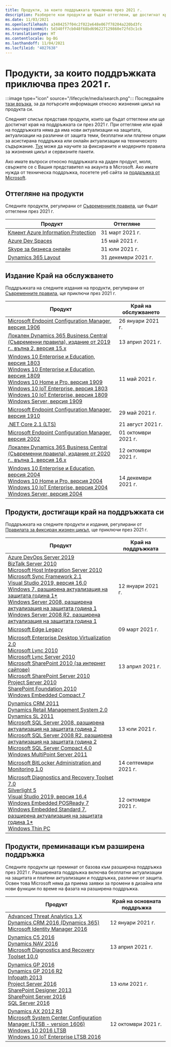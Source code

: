 ```yaml
---
title: Продукти, за които поддръжката приключва през 2021 г.
description: Разберете кои продукти ще бъдат оттеглени, ще достигнат края на поддръжката си или ще преминат от базова към разширена поддръжка през 2021 г.
ms.date: 11/03/2021
ms.openlocfilehash: a3404257f04c2f022e648e067f78204a220bd3fc
ms.sourcegitcommit: 5d340ff7cb048f68bd696227129860e72fd3c1cb
ms.translationtype: HT
ms.contentlocale: bg-BG
ms.lasthandoff: 11/04/2021
ms.locfileid: "4027638"
---
```

# <a name="products-ending-support-in-2021"></a>Продукти, за които поддръжката приключва през 2021 г.

:::image type="icon" source="/lifecycle/media/search.png":::
Последвайте [тази връзка](/lifecycle/products/), за да потърсите информация относно жизнения цикъл на продукта си.

Следният списък представя продукти, които ще бъдат оттеглени или ще достигнат края на поддръжката си през 2021 г. При оттегляне или край на поддръжката няма да има нови актуализации на защитата, актуализации на различни от защита теми, безплатни или платени опции за асистирана поддръжка или онлайн актуализации на техническото съдържание. [Тук](/lifecycle/overview/product-end-of-support-overview) може да научите за фиксираните и модерните правила за жизнения цикъл и сервизните пакети.

Ако имате въпроси относно поддръжката на даден продукт, моля, свържете се с Вашия представител на акаунта в Microsoft. Ако имате нужда от техническа поддръжка, посетете уеб сайта за [поддръжка от Microsoft](https://support.microsoft.com/contactus/?ws=support).

## <a name="product-retirements"></a>Оттегляне на продукти

Следните продукти, регулирани от [Съвременните правила](/lifecycle/policies/modern), ще бъдат оттеглени през 2021 г.

| Продукт | Оттегляне |
| --- | --- |
| [Клиент Azure Information Protection](/lifecycle/products/azure-information-protection-client?branch=live)<br> | 31 март 2021 г. |
| [Azure Dev Spaces](/lifecycle/products/azure-dev-spaces?branch=live)<br> | 15 май 2021 г. |
| [Skype за бизнеса онлайн](/lifecycle/products/skype-for-business-online?branch=live)<br> | 31 юли 2021 г. |
| [Dynamics 365 Layout](/lifecycle/products/dynamics-365-layout?branch=live)<br> | 31 декември 2021 г. |


## <a name="release-end-of-servicing"></a>Издание Край на обслужването

Поддръжката на следните издания на продукти, регулирани от [Съвременните правила](/lifecycle/policies/modern), ще приключи през 2021 г.

| Продукт | Край на обслужването |
| --- | --- |
| [Microsoft Endpoint Configuration Manager, версия 1906](/lifecycle/products/microsoft-endpoint-configuration-manager?branch=live)<br> | 26 януари 2021 г. |
| [Локален Dynamics 365 Business Central (Съвременни правила), издание от 2019 г., вълна 2, версия 15.x](/lifecycle/products/dynamics-365-business-central-onpremises-modern-policy?branch=live)<br> | 13 април 2021 г. |
| [Windows 10 Enterprise и Education, версия 1803](/lifecycle/products/windows-10-enterprise-and-education?branch=live)<br>[Windows 10 Enterprise и Education, версия 1809](/lifecycle/products/windows-10-enterprise-and-education?branch=live)<br>[Windows 10 Home и Pro, версия 1909](/lifecycle/products/windows-10-home-and-pro?branch=live)<br>[Windows 10 IoT Enterprise, версия 1803](/lifecycle/products/windows-10-iot-enterprise?branch=live)<br>[Windows 10 IoT Enterprise, версия 1809](/lifecycle/products/windows-10-iot-enterprise?branch=live)<br>[Windows Server, версия 1909](/lifecycle/products/windows-server?branch=live)<br> | 11 май 2021 г. |
| [Microsoft Endpoint Configuration Manager, версия 1910](/lifecycle/products/microsoft-endpoint-configuration-manager?branch=live)<br> | 29 май 2021 г. |
| [.NET Core 2.1 (LTS)](/lifecycle/products/microsoft-net-and-net-core?branch=live)<br> | 21 август 2021 г. |
| [Microsoft Endpoint Configuration Manager, версия 2002](/lifecycle/products/microsoft-endpoint-configuration-manager?branch=live)<br> | 01 октомври 2021 г. |
| [Локален Dynamics 365 Business Central (Съвременни правила), издание от 2020 г., вълна 1, версия 16.x](/lifecycle/products/dynamics-365-business-central-onpremises-modern-policy?branch=live)<br> | 12 октомври 2021 г. |
| [Windows 10 Enterprise и Education, версия 2004](/lifecycle/products/windows-10-enterprise-and-education?branch=live)<br>[Windows 10 Home и Pro, версия 2004](/lifecycle/products/windows-10-home-and-pro?branch=live)<br>[Windows 10 IoT Enterprise, версия 2004](/lifecycle/products/windows-10-iot-enterprise?branch=live)<br>[Windows Server, версия 2004](/lifecycle/products/windows-server?branch=live)<br> | 14 декември 2021 г. |


## <a name="products-reaching-end-of-support"></a>Продукти, достигащи край на поддръжката си

Поддръжката на следните продукти и издания, регулирани от [Правилата за фиксиран жизнен цикъл](/lifecycle/policies/fixed), ще приключи през 2021 г.

| Продукт | Край на поддръжката |
| --- | --- |
| [Azure DevOps Server 2019](/lifecycle/products/azure-devops-server-2019?branch=live)<br>[BizTalk Server 2010](/lifecycle/products/biztalk-server-2010?branch=live)<br>[Microsoft Host Integration Server 2010](/lifecycle/products/microsoft-host-integration-server-2010?branch=live)<br>[Microsoft Sync Framework 2.1](/lifecycle/products/microsoft-sync-framework-21?branch=live)<br>[Visual Studio 2019, версия 16.0](/lifecycle/products/visual-studio-2019?branch=live)<br>[Windows 7, разширена актуализация на защитата година 1*](/lifecycle/products/windows-7?branch=live)<br>[Windows Server 2008, разширена актуализация на защитата година 1](/lifecycle/products/windows-server-2008?branch=live)<br>[Windows Server 2008 R2, разширена актуализация на защитата година 1](/lifecycle/products/windows-server-2008-r2?branch=live)<br> | 12 януари 2021 г. |
| [Microsoft Edge Legacy](/lifecycle/products/microsoft-edge-legacy?branch=live)<br> | 09 март 2021 г. |
| [Microsoft Enterprise Desktop Virtualization 2.0](/lifecycle/products/microsoft-enterprise-desktop-virtualization-20?branch=live)<br>[Microsoft Lync 2010](/lifecycle/products/microsoft-lync-2010?branch=live)<br>[Microsoft Lync Server 2010](/lifecycle/products/microsoft-lync-server-2010?branch=live)<br>[Microsoft SharePoint 2010 (за интернет сайтове)](/lifecycle/products/microsoft-sharepoint-2010?branch=live)<br>[Microsoft SharePoint Server 2010](/lifecycle/products/microsoft-sharepoint-server-2010?branch=live)<br>[Project Server 2010](/lifecycle/products/project-server-2010?branch=live)<br>[SharePoint Foundation 2010](/lifecycle/products/sharepoint-foundation-2010?branch=live)<br>[Windows Embedded Compact 7](/lifecycle/products/windows-embedded-compact-7?branch=live)<br> | 13 април 2021 г. |
| [Dynamics CRM 2011](/lifecycle/products/dynamics-crm-2011?branch=live)<br>[Dynamics Retail Management System 2.0](/lifecycle/products/dynamics-retail-management-system-20?branch=live)<br>[Dynamics SL 2011](/lifecycle/products/dynamics-sl-2011?branch=live)<br>[Microsoft SQL Server 2008, разширена актуализация на защитата година 2](/lifecycle/products/microsoft-sql-server-2008?branch=live)<br>[Microsoft SQL Server 2008 R2, разширена актуализация на защитата година 2](/lifecycle/products/microsoft-sql-server-2008-r2?branch=live)<br>[Microsoft SQL Server Compact 4.0](/lifecycle/products/microsoft-sql-server-compact-40?branch=live)<br>[Windows MultiPoint Server 2011](/lifecycle/products/windows-multipoint-server-2011?branch=live)<br> | 13 юли 2021 г. |
| [Microsoft BitLocker Administration and Monitoring 1.0](/lifecycle/products/microsoft-bitlocker-administration-and-monitoring-10?branch=live)<br> | 14 септември 2021 г. |
| [Microsoft Diagnostics and Recovery Toolset 7.0](/lifecycle/products/microsoft-diagnostics-and-recovery-toolset-70?branch=live)<br>[Silverlight 5](/lifecycle/products/silverlight-5?branch=live)<br>[Visual Studio 2019, версия 16.4](/lifecycle/products/visual-studio-2019?branch=live)<br>[Windows Embedded POSReady 7](/lifecycle/products/windows-embedded-posready-7?branch=live)<br>[Windows Embedded Standard 7, разширена актуализация на защитата година 1*](/lifecycle/products/windows-embedded-standard-7?branch=live)<br>[Windows Thin PC](/lifecycle/products/windows-thin-pc?branch=live)<br> | 12 октомври 2021 г. |


## <a name="products-moving-to-extended-support"></a>Продукти, преминаващи към разширена поддръжка

Следните продукти ще преминат от базова към разширена поддръжка през 2021 г. Разширената поддръжка включва безплатни актуализации на защитата и платени актуализации и поддръжка, различни от защита. Освен това Microsoft няма да приема заявки за промени в дизайна или нови функции по време на фазата на разширена поддръжка.

| Продукт | Край на основната поддръжка |
| --- | --- |
| [Advanced Threat Analytics 1.X](/lifecycle/products/advanced-threat-analytics-1x?branch=live)<br>[Dynamics CRM 2016 (Dynamics 365)](/lifecycle/products/dynamics-crm-2016-dynamics-365?branch=live)<br>[Microsoft Identity Manager 2016](/lifecycle/products/microsoft-identity-manager-2016?branch=live)<br> | 12 януари 2021 г. |
| [Dynamics C5 2016](/lifecycle/products/dynamics-c5-2016?branch=live)<br>[Dynamics NAV 2016](/lifecycle/products/dynamics-nav-2016?branch=live)<br>[Microsoft Diagnostics and Recovery Toolset 10.0](/lifecycle/products/microsoft-diagnostics-and-recovery-toolset-100?branch=live)<br> | 13 април 2021 г. |
| [Dynamics GP 2016](/lifecycle/products/dynamics-gp-2016?branch=live)<br>[Dynamics GP 2016 R2](/lifecycle/products/dynamics-gp-2016-r2?branch=live)<br>[Infopath 2013](/lifecycle/products/infopath-2013?branch=live)<br>[Project Server 2016](/lifecycle/products/project-server-2016?branch=live)<br>[SharePoint Designer 2013](/lifecycle/products/sharepoint-designer-2013?branch=live)<br>[SharePoint Server 2016](/lifecycle/products/sharepoint-server-2016?branch=live)<br>[SQL Server 2016](/lifecycle/products/sql-server-2016?branch=live)<br> | 13 юли 2021 г. |
| [Dynamics AX 2012 R3](/lifecycle/products/dynamics-ax-2012-r3?branch=live)<br>[Microsoft System Center Configuration Manager (LTSB - version 1606)](/lifecycle/products/microsoft-system-center-configuration-manager-ltsb-version-1606?branch=live)<br>[Windows 10 2016 LTSB](/lifecycle/products/windows-10-2016-ltsb?branch=live)<br>[Windows 10 IoT Enterprise LTSB 2016](/lifecycle/products/windows-10-iot-enterprise-ltsb-2016?branch=live)<br> | 12 октомври 2021 г. |
